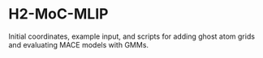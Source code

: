 # H2-MoC-MLIP
Initial coordinates, example input, and scripts for adding ghost atom grids and evaluating MACE models with GMMs.
